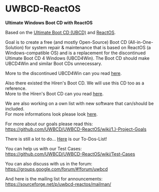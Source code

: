# UWBCD-ReactOS
**Ultimate Windows Boot CD with ReactOS**

Based on the [Ultimate Boot CD (UBCD)](https://github.com/UWBCD/UWBCD-ReactOS/wiki/UBCD) and [ReactOS](https://www.reactos.org/).

Goal is to create a free (and mostly Open-Source) Boot CD (All-in-One-Solution) for system repair & maintenance that is based on ReactOS (a Windows-compatible OS) and is a replacement for the discontinued Ultimate Boot CD 4 Windows (UBCD4Win). The Boot CD should make UBCD4Win and similar Boot CDs unnecessary.  

More to the discontinued UBCD4Win can you read [here](https://github.com/UWBCD/UWBCD-ReactOS/wiki/Software-List-3:-UBCD4Win).  

Also there existed the Hiren's Boot CD. We will use this CD too as a reference.  
More to the Hiren's Boot CD can you read [here](https://github.com/UWBCD/UWBCD-ReactOS/wiki/Software-List-4:-Hiren's).  

We are also working on a own list with new software that can/should be included.  
For more informations look please look [here](https://github.com/UWBCD/UWBCD-ReactOS/wiki/Software-List-1:-Our-own).  

For more about our goals please read this: https://github.com/UWBCD/UWBCD-ReactOS/wiki/1.)-Project-Goals  

There is still a lot to do... [Here](https://github.com/UWBCD/UWBCD-ReactOS/wiki/To-Dos) is our To-Dos-List!  

You can help us with our Test Cases:  
https://github.com/UWBCD/UWBCD-ReactOS/wiki/Test-Cases  

You can also discuss with us in the forum:  
https://groups.google.com/forum/#!forum/uwbcd  

And here is the mailing list for announcements:  
https://sourceforge.net/p/uwbcd-reactos/mailman/  
